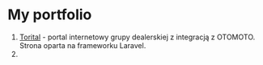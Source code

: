 # My portfolio

1. [Torital](https://torital.pl/) - portal internetowy grupy dealerskiej z integracją z OTOMOTO. Strona oparta na frameworku Laravel.
2. 


